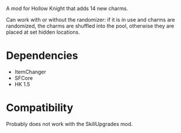 A mod for Hollow Knight that adds 14 new charms.

Can work with or without the randomizer: if it is in use and charms are randomized,
the charms are shuffled into the pool, otherwise they are placed at set hidden
locations.

# Dependencies

- ItemChanger
- SFCore
- HK 1.5

# Compatibility

Probably does not work with the SkillUpgrades mod.